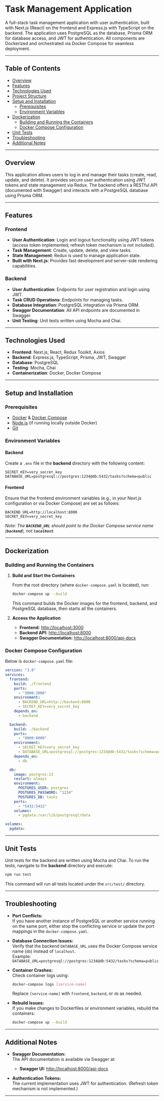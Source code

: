 # Task Management Application

A full-stack task management application with user authentication, built with Next.js (React) on the frontend and Express.js with TypeScript on the backend. The application uses PostgreSQL as the database, Prisma ORM for database access, and JWT for authentication. All components are Dockerized and orchestrated via Docker Compose for seamless deployment.

---

## Table of Contents

- [Overview](#overview)
- [Features](#features)
- [Technologies Used](#technologies-used)
- [Project Structure](#project-structure)
- [Setup and Installation](#setup-and-installation)
  - [Prerequisites](#prerequisites)
  - [Environment Variables](#environment-variables)
- [Dockerization](#dockerization)
  - [Building and Running the Containers](#building-and-running-the-containers)
  - [Docker Compose Configuration](#docker-compose-configuration)
- [Unit Tests](#unit-tests)
- [Troubleshooting](#troubleshooting)
- [Additional Notes](#additional-notes)

---

## Overview

This application allows users to log in and manage their tasks (create, read, update, and delete). It provides secure user authentication using JWT tokens and state management via Redux. The backend offers a RESTful API (documented with Swagger) and interacts with a PostgreSQL database using Prisma ORM.

---

## Features

### Frontend

- **User Authentication**: Login and logout functionality using JWT tokens (access token implemented; refresh token mechanism is not included).
- **Task Management**: Create, update, delete, and view tasks.
- **State Management**: Redux is used to manage application state.
- **Built with Next.js**: Provides fast development and server-side rendering capabilities.

### Backend

- **User Authentication**: Endpoints for user registration and login using JWT.
- **Task CRUD Operations**: Endpoints for managing tasks.
- **Database Integration**: PostgreSQL integration via Prisma ORM.
- **Swagger Documentation**: All API endpoints are documented in Swagger.
- **Unit Testing**: Unit tests written using Mocha and Chai.

---

## Technologies Used

- **Frontend**: Next.js, React, Redux Toolkit, Axios
- **Backend**: Express.js, TypeScript, Prisma, JWT, Swagger
- **Database**: PostgreSQL
- **Testing**: Mocha, Chai
- **Containerization**: Docker, Docker Compose

---

## Setup and Installation

### Prerequisites

- [Docker](https://docs.docker.com/get-docker/) & [Docker Compose](https://docs.docker.com/compose/install/)
- [Node.js](https://nodejs.org/) (if running locally outside Docker)
- [Git](https://git-scm.com/)

### Environment Variables

#### Backend

Create a `.env` file in the **backend** directory with the following content:

```env
SECRET_KEY=very_secret_key
DATABASE_URL=postgresql://postgres:1234@db:5432/tasks?schema=public
```

#### Frontend

Ensure that the frontend environment variables (e.g., in your Next.js configuration or via Docker Compose) are set as follows:

```env
BACKEND_URL=http://localhost:8000
SECRET_KEY=very_secret_key
```

*Note: The **`BACKEND_URL`** should point to the Docker Compose service name (**`backend`**), not **`localhost`**.*

---

## Dockerization

### Building and Running the Containers

1. **Build and Start the Containers**

   From the root directory (where `docker-compose.yaml` is located), run:

   ```bash
   docker-compose up --build
   ```

   This command builds the Docker images for the frontend, backend, and PostgreSQL database, then starts all the containers.

2. **Access the Application**

   - **Frontend:** [http://localhost:3000](http://localhost:3000)
   - **Backend API:** [http://localhost:8000](http://localhost:8000)
   - **Swagger Documentation:** [http://localhost:8000/api-docs](http://localhost:8000/api-docs)

### Docker Compose Configuration

Below is `docker-compose.yaml` file:

```yaml
version: "3.8"
services:
  frontend:
    build: ./frontend
    ports:
      - "3000:3000"
    environment:
      - BACKEND_URL=http://backend:8000
      - SECRET_KEY=very_secret_key
    depends_on:
      - backend

  backend:
    build: ./backend
    ports:
      - "8000:8000"
    environment:
      - SECRET_KEY=very_secret_key
      - DATABASE_URL=postgresql://postgres:1234@db:5432/tasks?schema=public
    depends_on:
      - db

  db:
    image: postgres:13
    restart: always
    environment:
      POSTGRES_USER: postgres
      POSTGRES_PASSWORD: "1234"
      POSTGRES_DB: tasks
    ports:
      - "5432:5432"
    volumes:
      - pgdata:/var/lib/postgresql/data

volumes:
  pgdata:
```

---

## Unit Tests

Unit tests for the backend are written using Mocha and Chai. To run the tests, navigate to the **backend** directory and execute:

```bash
npm run test
```

This command will run all tests located under the `src/test/` directory.

---

## Troubleshooting

- **Port Conflicts:**\
  If you have another instance of PostgreSQL or another service running on the same port, either stop the conflicting service or update the port mappings in the `docker-compose.yaml`.

- **Database Connection Issues:**\
  Verify that the backend `DATABASE_URL` uses the Docker Compose service name (`db`) instead of `localhost`.\
  Example:\
  `DATABASE_URL=postgresql://postgres:1234@db:5432/tasks?schema=public`

- **Container Crashes:**\
  Check container logs using:

  ```bash
  docker-compose logs [service-name]
  ```

  Replace `[service-name]` with `frontend`, `backend`, or `db` as needed.

- **Rebuild Issues:**\
  If you make changes to Dockerfiles or environment variables, rebuild the containers:

  ```bash
  docker-compose up --build
  ```

---

## Additional Notes

- **Swagger Documentation:**\
  The API documentation is available via Swagger at:

  - **Swagger UI:** [http://localhost:8000/api-docs](http://localhost:8000/api-docs)

- **Authentication Tokens:**\
  The current implementation uses JWT for authentication. (Refresh token mechanism is not implemented.)

---

